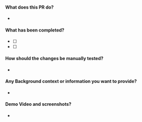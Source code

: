 #### What does this PR do?
-

#### What has been completed?
- [ ]
- [ ]

#### How should the changes be manually tested?
-

#### Any Background context or information you want to provide?
-

#### Demo Video and screenshots?
-
